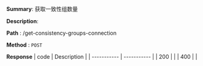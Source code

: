 **Summary**: 获取一致性组数量

**Description**:

**Path** : /get-consistency-groups-connection

**Method** : `POST`

**Response**
| code      | Description |
| ----------- | ----------- |
|  200   |       |
|  400   |       |

